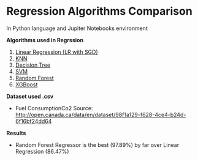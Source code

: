 # Regression Algorithms Comparison
In Python language and Jupiter Notebooks environment

**Algorithms used in Regrssion**   
1. [Linear Regression (LR with SGD)](#id1)
2. [KNN](#id2)
3. [Decision Tree](#id3)
4. [SVM](#id4)
5. [Random Forest](#id5)
6. [XGBoost](#id6)

**Dataset used .csv**
- Fuel ConsumptionCo2    Source: http://open.canada.ca/data/en/dataset/98f1a129-f628-4ce4-b24d-6f16bf24dd64
  
**Results**
- Random Forest Regressor is the best (97.89%) by far over Linear Regression (86.47%)

